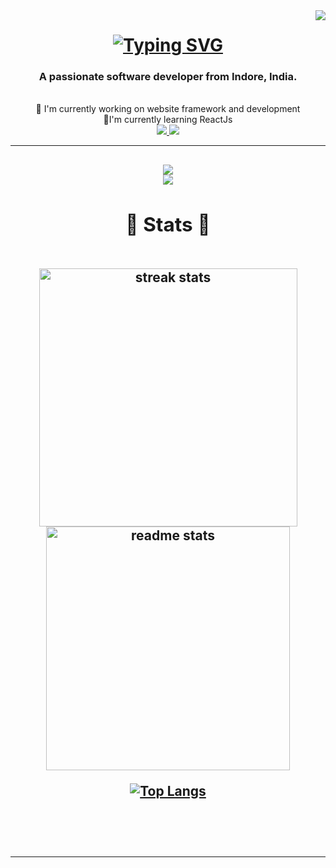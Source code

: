 <img align="right" src="https://visitor-badge.laobi.icu/badge?page_id=lakshzero.visitor-badge" />
<h1 align="center">
<a href="https://git.io/typing-svg">
  <img src="https://readme-typing-svg.demolab.com?font=Righteous&color=C8B5F7&background=000000&center=true&vCenter=true&random=false&width=500&height=70&duration=1900&lines=HEY+THERE!!!%F0%9F%91%8B+;I'm+Lakshya+Raghuwanshi!!!" alt="Typing SVG" /></a>
</h1>
<h3 align="center">A passionate software developer from Indore, India. </h3>
<br/>
<div align="center">
🔭 I'm currently working on website framework and development
  <br/>
🌱I'm currently learning ReactJs
</div>
<div align="center">
<a href="mailto:lakshayraghuwanshi@gmail.com" target="_blank" />
<img src="http://img.shields.io/badge/Gmail-333333?style=for-the-badge&logo=gmail&logoColor=red" target="_blank" />
</a>
<a href="http://linkedin.com/in/lakshya-raguwanshi-859a33162" target="_blank"/>
<img src="https://img.shields.io/badge/LinkedIn-0077B5?style=for-the-badge&logo=linkedin&logoColor=white"target="_blank" />
</a>
</div>
<hr/>
<h2 align="center">
<a herf="https://skillicons.dev">
  <img src="https://skillicons.dev/icons?i=nodejs,github,python,javascript,express,firebase,mongodb,c,java"/><br>
  <img src="https://skillicons.dev/icons?i=react,r,bootstrap,mui,mysql,flask,html,css,vscode,figma,git"/>

<h2 align="center">🌟 Stats  🌟</h2>
<br>
<div align=center>
  <img width=413 src="https://streak-stats.demolab.com/?user=lakshzero&count_private=true&theme=react&border_radius=10" alt="streak stats"/>
  <img width=390 src="https://github-readme-stats.vercel.app/api?username=lakshzero&count_private=true&show_icons=true&theme=react&rank_icon=github&border_radius=10" alt="readme stats" />
  <br/>
    
 [![Top Langs](https://github-readme-stats.vercel.app/api/top-langs/?username=lakshzero&&count_private=true&show_icons=true&theme=react&rank_icon=github&border_radius=10)](https://github.com/lakshzero/github-readme-stats)
    
</div>
</div>

<br/><br/>

<hr/>

<br/>







